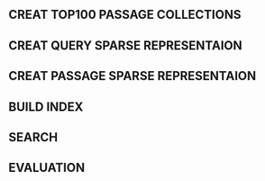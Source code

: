 ## CREAT TOP100 PASSAGE COLLECTIONS


## CREAT QUERY SPARSE REPRESENTAION


## CREAT PASSAGE SPARSE REPRESENTAION


## BUILD INDEX


## SEARCH 


## EVALUATION